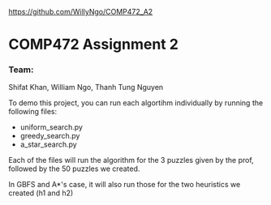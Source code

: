 https://github.com/WillyNgo/COMP472_A2

# COMP472 Assignment 2
### Team:
Shifat Khan, William Ngo, Thanh Tung Nguyen

To demo this project, you can run each algortihm individually by running the following files:
- uniform_search.py
- greedy_search.py
- a_star_search.py

Each of the files will run the algorithm for the 3 puzzles given by the prof, followed by the 50 puzzles we created.

In GBFS and A*'s case, it will also run those for the two heuristics we created (h1 and h2)
